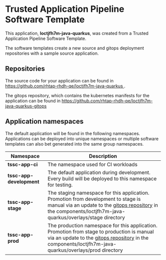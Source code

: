 # Trusted Application Pipeline Software Template

This application, **loctjfh7m-java-quarkus**, was created from a Trusted Application Pipeline Software Template.

The software templates create a new source and gitops deployment repositories with a sample source application. 

## Repositories

The source code for your application can be found in [https://github.com/rhtap-rhdh-qe/loctjfh7m-java-quarkus ](https://github.com/rhtap-rhdh-qe/loctjfh7m-java-quarkus ).
 
The gitops repository, which contains the kubernetes manifests for the application can be found in 
[https://github.com/rhtap-rhdh-qe/loctjfh7m-java-quarkus-gitops ](https://github.com/rhtap-rhdh-qe/loctjfh7m-java-quarkus-gitops ) 

## Application namespaces 

The default application will be found in the following namespaces. Applications can be deployed into unique namespaces or multiple software templates can also bet generated into the same group namespaces.  

|  Namespace   |  Description   |  
| -------- | -------- |
| **tssc-app-ci** | The namespace used for CI workloads |
| **tssc-app-development** | The default application during development. Every build will be deployed to this namespace for testing. |
| **tssc-app-stage** | The staging namespace for this application. Promotion from development to stage is manual via an update to the [gitops repository](https://github.com/rhtap-rhdh-qe/loctjfh7m-java-quarkus-gitops ) in the components/loctjfh7m-java-quarkus/overlays/stage directory |
| **tssc-app-prod** | The production namespace for this application. Promotion from stage to production is manual via an update to the [gitops repository](https://github.com/rhtap-rhdh-qe/loctjfh7m-java-quarkus-gitops ) in the components/loctjfh7m-java-quarkus/overlays/prod directory |
